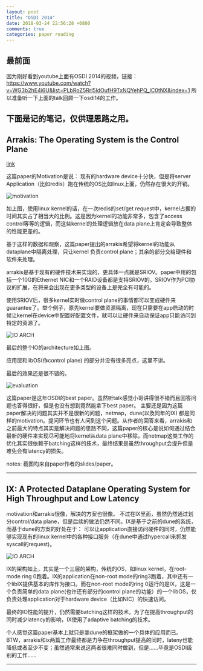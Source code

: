 ```yaml
---
layout: post
title: "OSDI 2014"
date: 2018-03-24 22:56:28 +0800
comments: true
categories: paper reading
---
```


## 最前面
因为刚好看到youtube上面有OSDI 2014的视频，链接：
https://www.youtube.com/watch?v=WG3b2hE4i6U&list=PLbRoZ5Rrl5ldOufH9TxNQYehPQ_lC0tNX&index=1
所以准备听一下上面的talk回顾一下osdi14的工作。

下面是记的笔记，仅供理思路之用。
---

<!-- more -->

## Arrakis: The Operating System is the Control Plane
[link](https://www.usenix.org/node/186141) 

这篇paper的Motivation是说： 现有的hardware device十分快，但是将server Application（比如redis）跑在传统的OS比如linux上面，仍然存在很大的开销。

![motivation](http://dongd.info/images/paper_read/osdi14/arrakis_motivation.png  "motivation")

如上图，使用linux kernel的话，在一次redis的set/get request中，kernel占据的时间其实占了相当大的比例。这是因为kernel的功能非常多，包含了access control等等的逻辑，而这些kernel的处理逻辑放在data plane上肯定会导致整体的性能更差的。

基于这样的数据和观察，这篇paper提出的arrakis希望将kernel的功能从dataplane中隔离处理，只让kernel 负责control plane；其余的部分交给硬件和软件来处理。

arrakis是基于现有的硬件技术来实现的，更具体一点就是SRIOV。paper中用的包括一个10G的Ethernet NIC和一个RAID设备都是支持SRIOV的。SRIOV作为PCI协议的扩展，在将来会出现在更多类型的设备上是完全有可能的。

使用SRIOV后，很多kernel实时做control plane的事情都可以变成硬件来guarantee了。举个例子，原先kernel要做资源隔离，现在只需要在app启动的时候让kernel在device中配置好配置文件，就可以让硬件来自动保证app只能访问到特定的资源了。


![IO ARCH](http://dongd.info/images/paper_read/osdi14/arrakis_io_arch.png  "motivation")

 最后的整个IO的architecture如上图。

应用层和libOS(作control plane) 的部分并没有很多亮点，这里不讲。

最后的效果还是很不错的。

![evaluation](http://dongd.info/images/paper_read/osdi14/arrakis_evaluation.png  "evaluation")

这篇paper是这年OSDI的best paper。虽然听talk感觉小哥讲得很不错而且回答问题也答得很好，但是也没有想到竟然能拿下best paper。
主要还是因为这篇paper解决的问题其实并不是很新的问题，netmap，dune(以及同年的IX) 都是同样的motivation。提问环节也有人问到这个问题。从作者的回答来看，arrakis和之前最大的特点其实是解决问题的思路不同，这篇paper的核心是说如何通过结合最新的硬件来实现尽可能地将kernel从data plane中移除。而netmap这类工作的优化其实很依赖于batching这样的技术，最终结果是虽然throughput会提升但是难免会有latency的损失。


notes: 截图均来自paper作者的slides/paper。

---

## IX: A Protected Dataplane Operating System for High Throughput and Low Latency


motivation和arrakis很像，解决的方案也很像。
不过在IX里面，虽然仍然通过划分control/data plane，但是后续的做法仍然不同。IX是基于之前的dune的系统，而基于dune的方案的好处在于： 可以让application直接访问硬件的同时，仍然能够实现现有的linux kernel中的各种接口服务（在dune中通过hypercall来抓发syscall的request)。


![IO ARCH](http://dongd.info/images/paper_read/osdi14/ix_io_arch.png  "motivation")

IX的架构如上，其实是一个三层的架构，传统的OS，如linux kernel，在root-mode ring 0跑着。IX的application在non-root mode的ring3跑着，其中还有一个libIX提供基本的库作为接口。而在non-root mode的ring 0运行的是IX，这是一个负责简单的data plane(也许还有部分的control plane的功能）的一个libOS，仅负责处理application对于hardware device（比如NIC）的快速访问。

最终的IO性能的提升，仍然需要batching这样的技术。为了在提高throughput的同时减少latency的影响，IX使用了adaptive batching的技术。

个人感觉这篇paper基本上就只是拿dune的框架做的一个具体的应用而已。BTW，arrakis和ix两篇工作最终都是力争在throughput提高的同时，lateny也能降低或者至少不变；虽然通常来说这两者很难同时做到，但是……毕竟是OSDI级别的工作……

---
